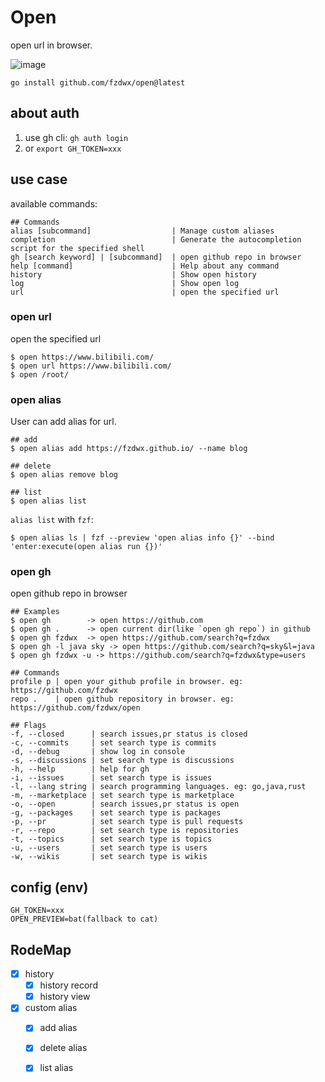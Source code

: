 # Open

open url in browser.

![image](https://user-images.githubusercontent.com/65269574/213114721-8305b43e-2e8f-4a96-ad96-22a35ed2bc1a.gif)

```shell
go install github.com/fzdwx/open@latest 
```

## about auth

1. use gh cli: `gh auth login`
2. or `export GH_TOKEN=xxx`

## use case

available commands:

```shell
## Commands
alias [subcommand]                  | Manage custom aliases                                     
completion                          | Generate the autocompletion script for the specified shell
gh [search keyword] | [subcommand]  | open github repo in browser                                  
help [command]                      | Help about any command                                    
history                             | Show open history                                         
log                                 | Show open log                                             
url                                 | open the specified url
```

### open url

open the specified url

```shell
$ open https://www.bilibili.com/
$ open url https://www.bilibili.com/
$ open /root/
```

### open alias

User can add alias for url.

```shell
## add
$ open alias add https://fzdwx.github.io/ --name blog

## delete
$ open alias remove blog

## list
$ open alias list
```

`alias list` with `fzf`:

```shell
$ open alias ls | fzf --preview 'open alias info {}' --bind 'enter:execute(open alias run {})'
```

### open gh

open github repo in browser

```shell
## Examples
$ open gh        -> open https://github.com
$ open gh .      -> open current dir(like `open gh repo`) in github
$ open gh fzdwx  -> open https://github.com/search?q=fzdwx
$ open gh -l java sky -> open https://github.com/search?q=sky&l=java
$ open gh fzdwx -u -> https://github.com/search?q=fzdwx&type=users

## Commands
profile p | open your github profile in browser. eg: https://github.com/fzdwx   
repo .    | open github repository in browser. eg: https://github.com/fzdwx/open

## Flags
-f, --closed      | search issues,pr status is closed             
-c, --commits     | set search type is commits                    
-d, --debug       | show log in console                           
-s, --discussions | set search type is discussions                
-h, --help        | help for gh                                   
-i, --issues      | set search type is issues                     
-l, --lang string | search programming languages. eg: go,java,rust
-m, --marketplace | set search type is marketplace                
-o, --open        | search issues,pr status is open               
-g, --packages    | set search type is packages                   
-p, --pr          | set search type is pull requests              
-r, --repo        | set search type is repositories               
-t, --topics      | set search type is topics                     
-u, --users       | set search type is users                      
-w, --wikis       | set search type is wikis
```

## config (env)

```
GH_TOKEN=xxx
OPEN_PREVIEW=bat(fallback to cat)
``` 

## RodeMap

- [x] history
    - [x] history record
    - [x] history view
- [x] custom alias
    - [x] add alias
    - [x] delete alias
    - [x] list alias

